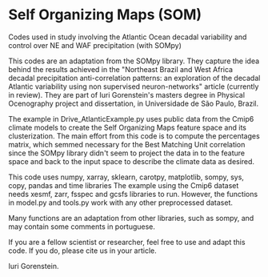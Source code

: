 # Self Organizing Maps (SOM)
Codes used in study involving the Atlantic Ocean decadal variability and control over NE and WAF precipitation (with SOMpy)

This codes are an adaptation from the SOMpy library. They capture the idea behind the results achieved in the "Northeast Brazil and West Africa decadal precipitation anti-correlation patterns: an exploration of the decadal Atlantic variability using non supervised neuron-networks" article (currently in review). They are part of Iuri Gorenstein's masters degree in Physical Ocenography project and dissertation, in Universidade de  São Paulo, Brazil.

The example in Drive_AtlanticExample.py uses public data from the Cmip6 climate models to create the Self Organizing Maps feature space and its clusterization.
The main effort from this code is to compute the percentages matrix, which semmed necessary for the Best Matching Unit correlation since the SOMpy library didn't seem to project the data in to the feature space and back to the input space to describe the climate data as desired.

This code uses numpy, xarray, sklearn, carotpy, matplotlib, sompy, sys, copy, pandas and time libraries
The example using the Cmip6 dataset needs xesmf, zarr, fsspec and gcsfs libraries to run. However, the functions in model.py and tools.py work with any other preprocessed dataset.

Many functions are an adaptation from other libraries, such as sompy, and may contain some comments in portuguese.

If you are a fellow scientist or researcher, feel free to use and adapt this code. If you do, please cite us in your article.

 Iuri Gorenstein.
